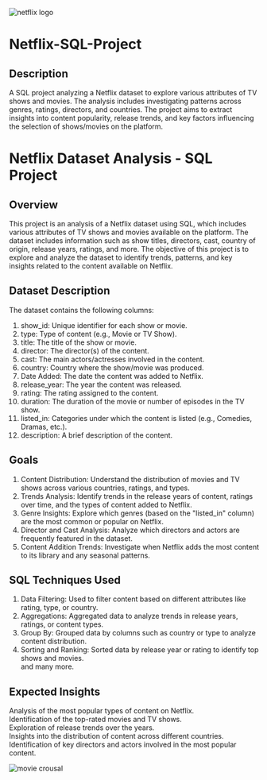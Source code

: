![netflix logo](https://github.com/user-attachments/assets/bce97287-33cd-4204-8756-7e4408c4a7cf)


# Netflix-SQL-Project
## Description

A SQL project analyzing a Netflix dataset to explore various attributes of TV shows and movies. The analysis includes investigating patterns across genres, ratings, directors, and countries. The project aims to extract insights into content popularity, release trends, and key factors influencing the selection of shows/movies on the platform.


# Netflix Dataset Analysis - SQL Project

## Overview
This project is an analysis of a Netflix dataset using SQL, which includes various attributes of TV shows and movies available on the platform. The dataset includes information such as show titles, directors, cast, country of origin, release years, ratings, and more. The objective of this project is to explore and analyze the dataset to identify trends, patterns, and key insights related to the content available on Netflix.

## Dataset Description
The dataset contains the following columns:

1. show_id: Unique identifier for each show or movie. <br>
2. type: Type of content (e.g., Movie or TV Show).<br>
3. title: The title of the show or movie.<br>
4. director: The director(s) of the content.<br>
5. cast: The main actors/actresses involved in the content.<br>
6. country: Country where the show/movie was produced.<br>
7. Date Added: The date the content was added to Netflix.<br>
8. release_year: The year the content was released.<br>
9. rating: The rating assigned to the content.<br>
10. duration: The duration of the movie or number of episodes in the TV show.<br>
11. listed_in: Categories under which the content is listed (e.g., Comedies, Dramas, etc.). <br>
12. description: A brief description of the content.

## Goals
1. Content Distribution: Understand the distribution of movies and TV shows across various countries, ratings, and types.<br>
2. Trends Analysis: Identify trends in the release years of content, ratings over time, and the types of content added to Netflix.<br>
3. Genre Insights: Explore which genres (based on the "listed_in" column) are the most common or popular on Netflix.<br>
4. Director and Cast Analysis: Analyze which directors and actors are frequently featured in the dataset.<br>
5. Content Addition Trends: Investigate when Netflix adds the most content to its library and any seasonal patterns.<br>

## SQL Techniques Used
1. Data Filtering: Used to filter content based on different attributes like rating, type, or country.<br>
2. Aggregations: Aggregated data to analyze trends in release years, ratings, or content types.<br>
3. Group By: Grouped data by columns such as country or type to analyze content distribution.<br>
4. Sorting and Ranking: Sorted data by release year or rating to identify top shows and movies.<br>
and many more.

## Expected Insights
Analysis of the most popular types of content on Netflix.<br>
Identification of the top-rated movies and TV shows.<br>
Exploration of release trends over the years.<br>
Insights into the distribution of content across different countries.<br>
Identification of key directors and actors involved in the most popular content.<br>


![movie crousal](https://github.com/user-attachments/assets/4a8bc170-1839-4089-b3ac-cf20b06c77e0)








